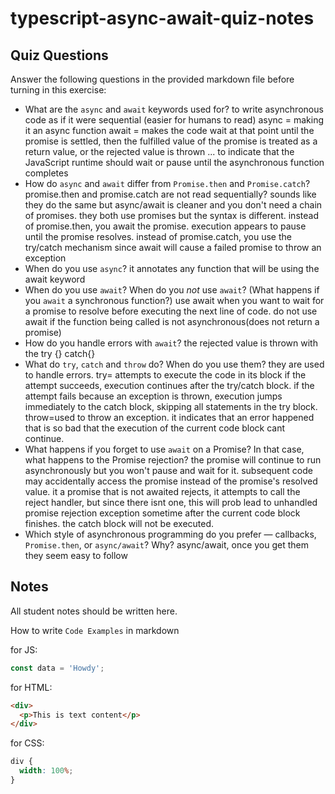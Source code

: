 # typescript-async-await-quiz-notes

## Quiz Questions

Answer the following questions in the provided markdown file before turning in this exercise:

- What are the `async` and `await` keywords used for?
  to write asynchronous code as if it were sequential (easier for humans to read)
  async = making it an async function
  await = makes the code wait at that point until the promise is settled, then the fulfilled value of the promise is treated as a return value, or the rejected value is thrown ...
  to indicate that the JavaScript runtime should wait or pause until the asynchronous function completes
- How do `async` and `await` differ from `Promise.then` and `Promise.catch`?
  promise.then and promise.catch are not read sequentially? sounds like they do the same but async/await is cleaner and you don't need a chain of promises. they both use promises but the syntax is different. instead of promise.then, you await the promise. execution appears to pause until the promise resolves. instead of promise.catch, you use the try/catch mechanism since await will cause a failed promise to throw an exception
- When do you use `async`?
  it annotates any function that will be using the await keyword
- When do you use `await`? When do you _not_ use `await`? (What happens if you `await` a synchronous function?)
  use await when you want to wait for a promise to resolve before executing the next line of code. do not use await if the function being called is not asynchronous(does not return a promise)
- How do you handle errors with `await`?
  the rejected value is thrown with the try {} catch{}
- What do `try`, `catch` and `throw` do? When do you use them?
  they are used to handle errors.
  try= attempts to execute the code in its block
  if the attempt succeeds, execution continues after the try/catch block.
  if the attempt fails because an exception is thrown, execution jumps immediately to the catch block, skipping all statements in the try block.
  throw=used to throw an exception. it indicates that an error happened that is so bad that the execution of the current code block cant continue.
- What happens if you forget to use `await` on a Promise? In that case, what happens to the Promise rejection?
  the promise will continue to run asynchronously but you won't pause and wait for it. subsequent code may accidentally access the promise instead of the promise's resolved value. it a promise that is not awaited rejects, it attempts to call the reject handler, but since there isnt one, this will prob lead to unhandled promise rejection exception sometime after the current code block finishes. the catch block will not be executed.
- Which style of asynchronous programming do you prefer — callbacks, `Promise.then`, or `async/await`? Why?
  async/await, once you get them they seem easy to follow

## Notes

All student notes should be written here.

How to write `Code Examples` in markdown

for JS:

```javascript
const data = 'Howdy';
```

for HTML:

```html
<div>
  <p>This is text content</p>
</div>
```

for CSS:

```css
div {
  width: 100%;
}
```
